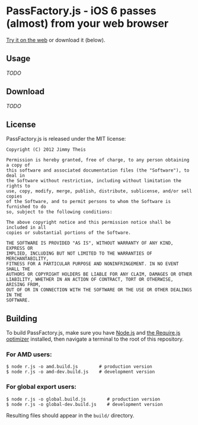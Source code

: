 # PassFactory.js - iOS 6 passes (almost) from your web browser

[Try it on the web](#) or download it (below).

## Usage

*TODO*

## Download

*TODO*

## License

PassFactory.js is released under the MIT license:

    Copyright (C) 2012 Jimmy Theis

    Permission is hereby granted, free of charge, to any person obtaining a copy of
    this software and associated documentation files (the "Software"), to deal in
    the Software without restriction, including without limitation the rights to
    use, copy, modify, merge, publish, distribute, sublicense, and/or sell copies
    of the Software, and to permit persons to whom the Software is furnished to do
    so, subject to the following conditions:
    
    The above copyright notice and this permission notice shall be included in all
    copies or substantial portions of the Software.
    
    THE SOFTWARE IS PROVIDED "AS IS", WITHOUT WARRANTY OF ANY KIND, EXPRESS OR
    IMPLIED, INCLUDING BUT NOT LIMITED TO THE WARRANTIES OF MERCHANTABILITY,
    FITNESS FOR A PARTICULAR PURPOSE AND NONINFRINGEMENT. IN NO EVENT SHALL THE
    AUTHORS OR COPYRIGHT HOLDERS BE LIABLE FOR ANY CLAIM, DAMAGES OR OTHER
    LIABILITY, WHETHER IN AN ACTION OF CONTRACT, TORT OR OTHERWISE, ARISING FROM,
    OUT OF OR IN CONNECTION WITH THE SOFTWARE OR THE USE OR OTHER DEALINGS IN THE
    SOFTWARE.

## Building

To build PassFactory.js, make sure you have [Node.js](http://nodejs.org/) and
[the Require.js optimizer](http://requirejs.org/docs/optimization.html#download)
installed, then navigate a terminal to the root of this repository.

### For AMD users:

    $ node r.js -o amd.build.js        # production version
    $ node r.js -o amd-dev.build.js    # development version

### For global export users:

    $ node r.js -o global.build.js        # production version
    $ node r.js -o global-dev.build.js    # development version

Resulting files should appear in the `build/` directory.
